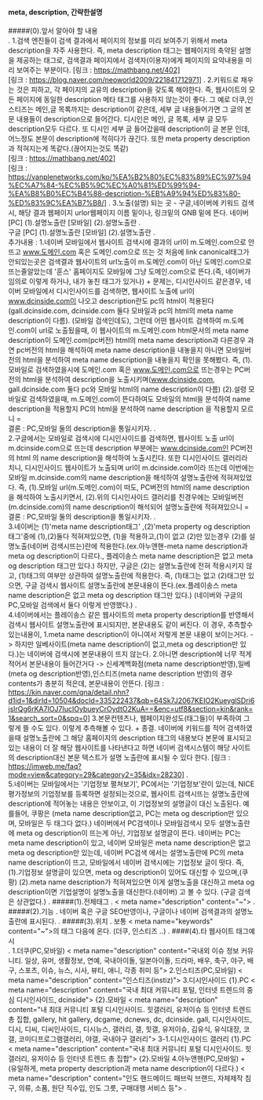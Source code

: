 #### meta, description, 간략한설명

#####(0).앞서 알아야 할 내용  
.
    1.검색 엔진들이 검색 결과에서 페이지의 정보를 미리 보여주기 위해서 meta description을 자주 사용한다.
        즉, meta description 태그는 웹페이지의 축약된 설명을 제공하는 태그로, 검색결과 페이지에서 검색자(이용자)에게
        페이지의 요약내용을 미리 보여주는 부분이다.
        [링크 : https://mathbang.net/402]   
        [링크 : https://blog.naver.com/neoworld2009/221841712971]
.
    2.키워드로 채우는 것은 피하고, 각 페이지의 교유의 description을 갖도록 해야한다. 즉, 웹사이트의 모든
        페이지에 동일한 description 메타 태그를 사용하지 않는것이 좋다. 그 예로 더쿠,인스티즈는 메인,글 목록까지는 description이 같은데, 세부 글 내용들어가면 
        그 글의 본문 내용들이 description으로 들어간다. 디시인은 메인, 글 목록, 세부 글 모두 description모두 다르다. 또 디시인 세부 글 들어갔을때 description이 글 본문 인데,
        어느정도 본문이 description에 적히다가 끊긴다. 또한 meta property description과 적혀지는게 똑같다.(끊어지는것도 똑같)         
        [링크 : https://mathbang.net/402]   
        [링크 : https://vanplenetworks.com/ko/%EA%B2%80%EC%83%89%EC%97%94%EC%A7%84-%EC%B5%9C%EC%A0%81%ED%99%94-%EA%B8%B0%EC%B4%88-description-%EB%A9%94%ED%83%80-%ED%83%9C%EA%B7%B8/]
.
    3.노출(설명) 되는 곳 - 구글,네이버에 키워드 검색시, 해당 결과 웹페이지 urlor웹페이지 이름 밑이나, 링크밑의 GNB 밑에 뜬다. 
        네이버
            [PC]
                (1).설명노출란
            [모바일]
                (2).설명노출란
.                
        구글
            [PC]
                (1).설명노출란
            [모바일]
                (2).설명노출란
.                
        추가내용 :
            1.네이버 모바일에서 웹사이트 검색시에 결과의 url이 m.도메인.com으로 안뜨고 www.도메인.com 혹은 도메인.com으로 뜨는 것
                처음에 link canonical태그가 안되있는곳은 검색결과 웹사이트의 url노출이 m.도메인.com이 아닌 도메인.com으로 뜨는줄알았는데
                '훈스' 홈페이지도 모바일에 그냥 도메인.com으로 뜬다.(즉, 네이버가 임의로 이렇게 하거나, 내가 놓친 태그가 있거나)
                +
                문제는, 디시인사이드 같은경우, 네이버 모바일에서 디시인사이드를 검색하면, 웹사이트 노출에 url이 www.dcinside.com이 나오고
                description란도 pc의 html이 적용된다(gall.dcinside.com, dcinside.com 둘다 모바일과 pc의 html의 meta name description이 다름).
                (모바일 검색인데도), 그런데 어떤 웹사이트 검색하여 m.도메인.com이 url로 노출됬을때, 이 웹사이트의 
                m.도메인.com html문서의 meta name description이 도메인.com(pc버전) html의 meta name description과 다른경우 과연 pc버전의 html을
                해석하여 meta name description을 내놓을지 아니면 모바일버전의 html을 분석하여 meta name description을 내놓을지 확인을 못해봤다.
                즉,
                (1).모바일로 검색하였을시에 도메인.com 혹은 www.도메인.com으로 뜨는경우는 PC버전의 html을 분석하여 description을 노출시키며(www.dcinside.com,
                    gall.dcinside.com 둘다 pc와 모바일 html의 name description이 다름)
                (2).설령 모바일로 검색하였을때, m.도메인.com이 뜬다하여도 모바일의 html을 분석하여 name description을 적용할지 PC의 html을 분석하여 name description
                    을 적용할지 모르니
                =    
                결론 : PC,모바일 둘의 description을 통일시키자.
.                 
            2.구글에서는 모바일로 검색시에 디시인사이드를 검색하면, 웹사이트 노출 url이 m.dcinside.com으로 뜨는데 description 부분에는 www.dcinside.com인 PC버전의 html
                의 name description을 해석하여 노출시킨다. 또한 디시인사이드 갤러리라 치니, 디시인사이드 웹사이트가 노출되며 url이 m.dcinside.com이라 뜨는데 이번에는 모바일
                m.dcinside.com의 name description을 해석하여 설명노출란에 적혀져있었다.
                즉,
                (1).모바일 url(m.도메인.com)이 떠도, PC버전의 html의 name description을 해석하여 노출시키면서, 
                (2).위의 디시인사이드 갤러리를 친경우에는 모바일버전(m.dcinside.com)의 name description이 해석되어 설명노출란에 적혀져있으니
                =
                결론 : PC,모바일 둘의 description을 통일시키자.
.                
            3.네이버는 (1)'meta name description태그' ,(2)'meta property og description태그'중에 (1),(2)둘다 적혀져있으면, (1)을 적용하고,(1)이 없고
                (2)만 있는경우 (2)를 설명노출(네이버 검색시뜨는)란에 적용한다.(ex.아누앤핸-meta name description과 meta og description이 다르다., 플레이송스
                meta name description은 없고 meta og description 태그만 있다.) 하지만, 구글은 (2)는 설명노출란에 전혀 적용시키지 않고, (1)태그의 여부만 상관하여 설명노출란에 적용한다.
                즉, (1)태그는 없고 (2)태그만 있으면, 구글 검색시 웹사이트 설명노출란에 본문내용이 뜬다.(ex.플레이송스 meta name description은 없고 meta og description 태그만 있다.)
                (네이버와 구글의 PC,모바일 검색에서 둘다 이렇게 반영했다.)
.                
            4.네이버에서는 플레이송스 같은 웹사이트의 meta property description를 반영해서 검색시 웹사이트 설명노출란에 표시되지만, 본문내용도 같이 써진다. 
                이 경우, 추측할수있는내용이,
                1.meta name description이 아니여서 저렇게 본문 내용이 보이는거다.
                    -> 하지만 일베사이트(meta name description이 없고,meta og description만 있다.)는 네이버에 검색시에 본문내용이 뜨지 않는다.
                2.아니면 description에 너무 적게 적어서 본문내용이 들어간거다 
                    -> 신세계백화점(meta name description반영),일베(meta og description반영),인스티즈(meta name description 반영)의 경우 contents가 충분히 적은데, 본문내용이 안뜬다.
                    [링크 : https://kin.naver.com/qna/detail.nhn?d1id=1&dirId=10504&docId=335222437&qb=64Sk7J2067KEIO2KueyglSDri6jslrQg6rKA7IOJ7IucIOybueyCrOydtO2KuA==&enc=utf8&section=kin&rank=1&search_sort=0&spq=0]
                3.본문컨텐츠나, 웹페이지완성도(태그들)이 부족하여 그렇게 뜰 수도 있다.
                이렇게 추측해볼 수 있다.
                +
                종결.
                네이버에 키워드를 적어 검색하였을때 설명노출란에 그 해당 홈페이지의 description 태그의 내용보다 본문에 표시되고
                있는 내용이 더 잘 해당 웹사이트를 나타낸다고 하면 네이버 검색시스템이 해당 사이트의 description대신 본문 텍스트가 설명 노출란에 표시될 수 있다 한다.
                [링크 : https://imweb.me/faq?mode=view&category=29&category2=35&idx=28230]
.                
            5.네이버는 모바일에서는 '기업정보 펼쳐보기', PC에서는 '기업정보'란이 있는데, NICE평가정보의 기업정보를 등록하면 설정되는것으로, 
                웹사이트 검색시뜨는 설명노출란에 description에 적어놓는 내용은 안보이고, 이 기업정보의 설명글이 대신 노출된다. 예를들어, 쿠팡은
                (meta name description없고, PC는 meta og description만 있으며, 모바일은 두 태그다 없다.) 네이버에서 PC검색이나 모바일검색시 모두 설명노출란에
                meta og description이 뜨는게 아닌, 기업정보 설명글이 뜬다. 네이버는 PC는 meta name description이 있고, 네이버 모바일은 meta name description은
                없고 meta og description만 있는데, 네이버 PC검색 에서는 설명노출란에 PC의 meta name description이 뜨고, 모바일에서 네이버 검색시에는 기업정보 글이 떳다.
                즉,
                (1).기업정보 설명글이 있으면, meta og description이 있어도 대신할 수 있으며,(쿠팡)
                (2).meta name description가 적혀져있으면 이게 설명노출을 대신하고 meta og description이면 기업설명이 설명노출을 대신한다.(네이버)
                고 볼 수 있다.
                (구글 검색은 상관없다.)
.
#####(1).전체태그
.
    < meta name="description" content="~">
.    
#####(2).기능
.
    네이버 혹은 구글 SEO반영이나, 구글이나 네이버 검색결과의 설명노출란에 표시된다.
.
#####(3).위치
.
    보통 < meta name="keywords" content="~">의 태그 다음에 온다.
    (더쿠, 인스티즈 ..)
.
####(4).타 웹사이트 태그예시    
.
    1.더쿠(PC,모바일)
        < meta name="description" content="국내외 이슈 정보 커뮤니티. 일상, 유머, 생활정보, 연예, 국내아이돌, 일본아이돌, 드라마, 배우, 축구, 야구, 배구, 스포츠, 이슈, 뉴스, 시사, 뷰티, 애니, 각종 취미 등">
    2.인스티즈(PC,모바일)
        < meta name="description" content="인스티즈(instiz)">
    3.디시인사이드
        {1}.PC
            < meta name="description" content="국내 최대 커뮤니티 포털, 인터넷 트렌드의 중심 디시인사이드, dcinside">
        {2}.모바일
            < meta name="description" content="내 최대 커뮤니티 포털 디시인사이드. 힛갤러리, 유저이슈 등 인터넷 트렌드 총 집합, gallery, hit gallery, dcgame, dcnews, dc, dcinside. gall, 디시인사이드, 디시, 디씨, 디씨인사이드, 디시뉴스, 갤러리, 갤, 힛갤, 유저이슈, 김유식, 유식대장, 코갤, 코미디프로그램갤러리, 야갤, 국내야구 갤러리">
    3-1.디시인사이드 갤러리
        {1}.PC
            < meta name="description" content="국내 최대 커뮤니티 포털 디시인사이드. 힛갤러리, 유저이슈 등 인터넷 트렌드 총 집합">
        {2}.모바일
            <meta name="description" content="">
    4.아누앤헨(PC,모바일) + (유일하게, meta property description과 meta name description이 다르다.)
        < meta name="description" content="인도 핸드메이드 패브릭 브랜드, 자체제작 침구, 의류, 소품, 원단 직수입, 인도 그릇, 구매대행 서비스 등">
.       